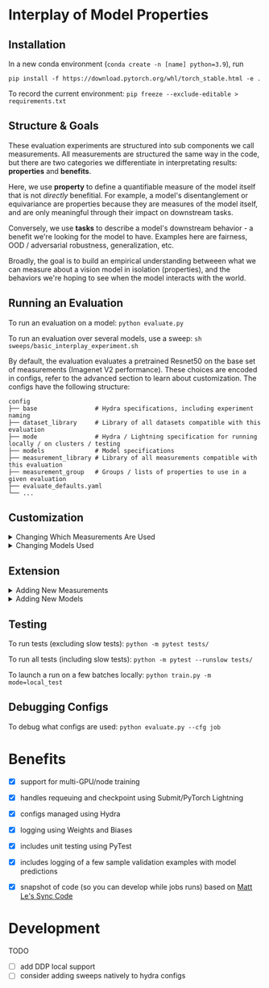 # Interplay of Model Properties

## Installation
In a new conda environment (`conda create -n [name] python=3.9`), run

`pip install -f https://download.pytorch.org/whl/torch_stable.html -e .`

To record the current environment: `pip freeze --exclude-editable > requirements.txt`

## Structure & Goals
These evaluation experiments are structured into sub components we call measurements. All measurements are structured the same way in the code, but there are two categories we differentiate in interpretating results: **properties** and **benefits**.

Here, we use **property** to define a quantifiable measure of the model itself that is not *directly* benefitial. For example, a model's disentanglement or equivariance are properties because they are measures of the model itself, and are only meaningful through their impact on downstream tasks. 

Conversely, we use **tasks** to describe a model's downstream behavior - a benefit we're looking for the model to have. Examples here are fairness, OOD / adversarial robustness, generalization, etc. 

Broadly, the goal is to build an empirical understanding betweeen what we can measure about a vision model in isolation (properties), and the behaviors we're hoping to see when the model interacts with the world. 

## Running an Evaluation
To run an evaluation on a model: `python evaluate.py`

To run an evaluation over several models, use a sweep: `sh sweeps/basic_interplay_experiment.sh`

By default, the evaluation evaluates a pretrained Resnet50 on the base set of measurements (Imagenet V2 performance). These choices are encoded in configs, refer to the advanced section to learn about customization. The configs have the following structure: 

    config
    ├── base                # Hydra specifications, including experiment naming
    ├── dataset_library     # Library of all datasets compatible with this evaluation           
    ├── mode                # Hydra / Lightning specification for running locally / on clusters / testing
    ├── models              # Model specifications
    ├── measurement_library # Library of all measurements compatible with this evaluation
    ├── measurement_group   # Groups / lists of properties to use in a given evaluation   
    ├── evaluate_defaults.yaml 
    └── ...


## Customization
<details>
  <summary> Changing Which Measurements Are Used </summary>

#### To change which measurements are measured: 
- Option 1: Alter the list of measurements in `config/measurement_group/base`
     ``` 
    config/measurement_group/base.yaml

      measurements: [<add_measurement_name>]
    ```
  
- Option 2: create a new measurement group (make a new config file, ex: `config/measurement_group/new_measurement_group.yaml`, and specify it in `evaluate_defaults.yaml`
     ``` 
    config/measurement_group/new_measurement_group.yaml

      measurements: [<measurement_name>]
    ```

    ``` 
    config/evaluate_defaults.yaml

      property_group: <new_measurement_group>
    ```
  
  </details>
  
  <details>
  <summary> Changing Models Used </summary>
  
#### To change which model(s) are used: 
- For non-sweep experiments, change the model in `evaluate_defaults.yaml`. You can find supported models in `config/models/`
    ``` 
    config/evaluate_defaults.yaml

      model: chosen_model
    ```
- For sweeps: change the models list in your sweep file directly, e.g. in `sh sweeps/basic_interplay_experiment.sh`
    ``` 
    sweeps/basic_interplay_experiment.yaml

      python evaluate.py -m model=resnet101,resnet18,chosen_model \
    ```   
    
</details>

## Extension
<details>
  <summary> Adding New Measurements </summary>
  
#### To add a new measurement: 
1) Add a config object to the measurement library found in `config/measurement_library/all.yaml` under the appropriate subsection. Measurement type is either 'properties' or 'benefits', as shown in the folder names. 
    ``` 
    config/measurement_library/all.yaml
      
      new_measurement_name: 
          _target_: measurements.<measurement_type>.<file_name>.<class>
          logging_name: '<new_measurement_name>'
          dataset_names: [<dataset_name>]
    ```
2) Add the measurement name to the desired measurement_group (e.g. change 'measurements' in `config/measurement_group/base.yaml` to include the new measurement)
    ``` 
    config/measurement_group/base.yaml

      measurements: [<new_measurement_name>]
    ```
3) Add a python class for a new measurement in `measurements.<measurement_type>.<file_name>.<class>`, inheriting the `Measurement` class. **For a commented and explained example, see the StandardEvaluations task found in measurements/benefits/generalization.py.** Also, note that the measurement object must return a dict[str: float] of measurements to be saved manually in a CSV.

Common Pitfalls (Megan found in adding her own measurements):
- If you use a torchmetrics metric and define it outside of the Model's constructor (in our case, likely the test_step function), lightning will not handle moving it to GPU, and so you will have to when you define the metric.  


    ``` 
    measurements.<measurement_type>.<file_name>.py
        
      class NewMeasurementName(Measurement):
        """Example Measurement Description"""

        def __init__(self, logging_name: str, dataset_names: list[str]):
            super().__init__(logging_name, dataset_names)

        def measure(
            self,
            config: DictConfig,
            model_config: dict,
        ):
            #### Insert Calculation Here #### 
            
            return {self.logging_name +'_val': 13}
    ```    
  </details>

<details>
    
  <summary> Adding New Models </summary>

  #### To add a new model: 
1) Add a config yaml file in `config/models/<new_model>.yaml` with a 'model_name' and a 'model' key that maps to the model target.
     ``` 
    config/models/<new_model>.yaml

        # @package _global_
        model_name: new_model_name

        model: 
          _target_: models.<model_architecture>.<file_name>.<class>
          learning_rate: 1e-4
          optimizer: adam

    ```
2) Add the model name to either `evaluate_defaults.yaml` or the sweep to include it in your run. 
    ``` 
    config/evaluate_defaults.yaml

      model: new_model_name
    ```
3) Add a python class for a new model in `models/<architecture_folder>/<new_model>.py` (e.g. `models/resnet/resnet.py`) that inherits the ClassifierModule class. You can either keep all the models for a given architecture in one script, or separate them out into distinct files if there's more detailed implementation. Just make sure your the config target matches the path you use!
    
    ``` 
    models/<architecture_folder>/<new_model>.py
        
        from base_model import ClassifierModule
        
        class NewModelName(ClassifierModule):
            def __init__(
                self,
                timm_name: str = "",
                checkpoint_url: str = "",
            ):
                super().__init__(
                    timm_name=timm_name,
                    checkpoint_url=checkpoint_url
                )
            
            # Optional 
            def load_backbone(self):
                model = <something>
  
                return model

    ```
    
  </details>

  
## Testing
To run tests (excluding slow tests): `python -m pytest tests/`

To run all tests (including slow tests): `python -m pytest --runslow tests/`

To launch a run on a few batches locally: `python train.py -m mode=local_test`

## Debugging Configs
To debug what configs are used: `python evaluate.py --cfg job`


# Benefits

- [x] support for multi-GPU/node training
- [x] handles requeuing and checkpoint using Submit/PyTorch Lightning
- [x] configs managed using Hydra
- [x] logging using Weights and Biases
- [x] includes unit testing using PyTest
- [x] includes logging of a few sample validation examples with model predictions
- [x] snapshot of code (so you can develop while jobs runs) based on [Matt Le's Sync Code](https://fb.workplace.com/groups/airesearchinfrausers/posts/1774890499334188/?comment_id=1774892729333965&reply_comment_id=1775084782648093)



# Development

TODO
- [ ] add DDP local support
- [ ] consider adding sweeps natively to hydra configs
